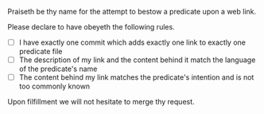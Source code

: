 Praiseth be thy name for the attempt to bestow a predicate upon a web link.

Please declare to have obeyeth the following rules.

* [ ] I have exactly one commit which adds exactly one link to exactly one predicate file
* [ ] The description of my link and the content behind it match the language of the predicate's name
* [ ] The content behind my link matches the predicate's intention and is not too commonly known

 Upon filfillment we will not hesitate to merge thy request.
